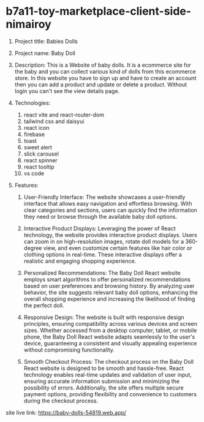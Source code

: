 # b7a11-toy-marketplace-client-side-nimairoy


1. Project title:  Babies Dolls
2. Project name: Baby Doll

3. Description: This is a Website of baby dolls. It is a ecommerce site for the baby and you can collect various kind of dolls from this ecommerce store. In this website you have to sign up and have to create an account then you can add a product and update or delete a product. Without login you can't see the view details page.

4. Technologies: 
   1. react vite and react-router-dom
   2. tailwind css and daisyui
   3. react icon
   4. firebase
   5. toast
   6. sweet alert
   7. slick carousel
   8. react spinner
   9. react tooltip
   10. vs code 

5. Features: 
    1. User-Friendly Interface: The website showcases a user-friendly interface that allows easy navigation and effortless browsing. With clear categories and sections, users can quickly find the information they need or browse through the available baby doll options.

    2. Interactive Product Displays: Leveraging the power of React technology, the website provides interactive product displays. Users can zoom in on high-resolution images, rotate doll models for a 360-degree view, and even customize certain features like hair color or clothing options in real-time. These interactive displays offer a realistic and engaging shopping experience.

    3. Personalized Recommendations: The Baby Doll React website employs smart algorithms to offer personalized recommendations based on user preferences and browsing history. By analyzing user behavior, the site suggests relevant baby doll options, enhancing the overall shopping experience and increasing the likelihood of finding the perfect doll.

    4. Responsive Design: The website is built with responsive design principles, ensuring compatibility across various devices and screen sizes. Whether accessed from a desktop computer, tablet, or mobile phone, the Baby Doll React website adapts seamlessly to the user's device, guaranteeing a consistent and visually appealing experience without compromising functionality.

    5. Smooth Checkout Process: The checkout process on the Baby Doll React website is designed to be smooth and hassle-free. React technology enables real-time updates and validation of user input, ensuring accurate information submission and minimizing the possibility of errors. Additionally, the site offers multiple secure payment options, providing flexibility and convenience to customers during the checkout process.


site live link:   https://baby-dolls-54819.web.app/